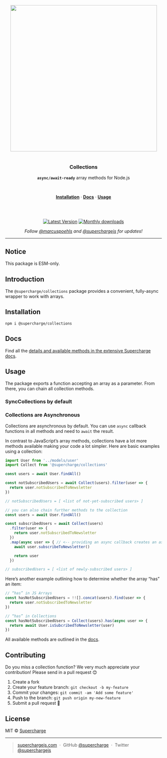 <div align="center">
  <a href="https://superchargejs.com">
    <img width="471" style="max-width:100%;" src="https://superchargejs.com/images/supercharge-text.svg" />
  </a>
  <br/>
  <br/>
  <p>
    <h3>Collections</h3>
  </p>
  <p>
    <strong><code>async/await-ready</code></strong> array methods for Node.js
  </p>
  <br/>
  <p>
    <a href="#installation"><strong>Installation</strong></a> ·
    <a href="#Docs"><strong>Docs</strong></a> ·
    <a href="#usage"><strong>Usage</strong></a>
  </p>
  <br/>
  <br/>
  <p>
    <a href="https://www.npmjs.com/package/@supercharge/collections"><img src="https://img.shields.io/npm/v/@supercharge/collections.svg" alt="Latest Version"></a>
    <a href="https://www.npmjs.com/package/@supercharge/collections"><img src="https://img.shields.io/npm/dm/@supercharge/collections.svg" alt="Monthly downloads"></a>
  </p>
  <p>
    <em>Follow <a href="http://twitter.com/marcuspoehls">@marcuspoehls</a> and <a href="http://twitter.com/superchargejs">@superchargejs</a> for updates!</em>
  </p>
</div>

---

## Notice
This package is ESM-only.


## Introduction
The `@supercharge/collections` package provides a convenient, fully-async wrapper to work with arrays.


## Installation

```
npm i @supercharge/collections
```


## Docs
Find all the [details and available methods in the extensive Supercharge docs](https://superchargejs.com/docs/collections).


## Usage
The package exports a function accepting an array as a parameter. From there, you can chain all collection methods.


### SyncCollections by default
### Collections are Asynchronous
Collections are asynchronous by default. You can use `async` callback functions in all methods and need to `await` the result.

In contrast to JavaScript’s array methods, collections have a lot more methods available making your code a lot simpler. Here are basic examples using a collection:

```js
import User from '../models/user'
import Collect from '@supercharge/collections'

const users = await User.findAll()

const notSubscribedUsers = await Collect(users).filter(user => {
  return user.notSubscribedToNewsletter
})

// notSubscribedUsers = [ <list of not-yet-subscribed users> ]

// you can also chain further methods to the collection
const users = await User.findAll()

const subscribedUsers = await Collect(users)
  .filter(user => {
    return user.notSubscribedToNewsletter
  })
  .map(async user => { // <-- providing an async callback creates an async collection that you need to `await`
    await user.subscribeToNewsletter()

    return user
  })

// subscribedUsers = [ <list of newly-subscribed users> ]
```

Here’s another example outlining how to determine whether the array “has” an item:

```js
// “has” in JS Arrays
const hasNotSubscribedUsers = !![].concat(users).find(user => {
  return user.notSubscribedToNewsletter
})

// “has” in Collections
const hasNotSubscribedUsers = Collect(users).has(async user => {
  return await User.isSubcribedToNewsletter(user)
})
```

All available methods are outlined in the [docs](https://superchargejs.com/docs/collections).


## Contributing
Do you miss a collection function? We very much appreciate your contribution! Please send in a pull request 😊

1.  Create a fork
2.  Create your feature branch: `git checkout -b my-feature`
3.  Commit your changes: `git commit -am 'Add some feature'`
4.  Push to the branch: `git push origin my-new-feature`
5.  Submit a pull request 🚀


## License
MIT © [Supercharge](https://superchargejs.com)

---

> [superchargejs.com](https://superchargejs.com) &nbsp;&middot;&nbsp;
> GitHub [@supercharge](https://github.com/supercharge) &nbsp;&middot;&nbsp;
> Twitter [@superchargejs](https://twitter.com/superchargejs)
